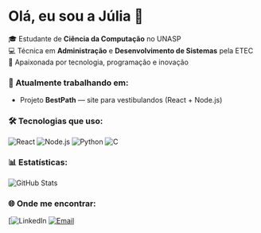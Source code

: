# Olá, eu sou a Júlia 👋

🎓 Estudante de **Ciência da Computação** no UNASP  
💻 Técnica em **Administração** e **Desenvolvimento de Sistemas** pela ETEC  
🚀 Apaixonada por tecnologia, programação e inovação  

### 🚧 Atualmente trabalhando em:
- Projeto **BestPath** — site para vestibulandos (React + Node.js)

### 🛠️ Tecnologias que uso:
![React](https://img.shields.io/badge/-React-61DAFB?logo=react&logoColor=white&style=for-the-badge)
![Node.js](https://img.shields.io/badge/-Node.js-339933?logo=node.js&logoColor=white&style=for-the-badge)
![Python](https://img.shields.io/badge/-Python-3776AB?logo=python&logoColor=white&style=for-the-badge)
![C](https://img.shields.io/badge/-C-A8B9CC?logo=c&logoColor=black&style=for-the-badge)

### 📊 Estatísticas:
![GitHub Stats](https://github-readme-stats.vercel.app/api?username=JuliaSouza&show_icons=true&theme=dracula)

### 🌐 Onde me encontrar:
[![LinkedIn](https://www.linkedin.com/in/julia-souza-985056224/)
[![Email](https://img.shields.io/badge/-Email-red?logo=gmail&style=for-the-badge)](mailto:seuemail@gmail.com)
